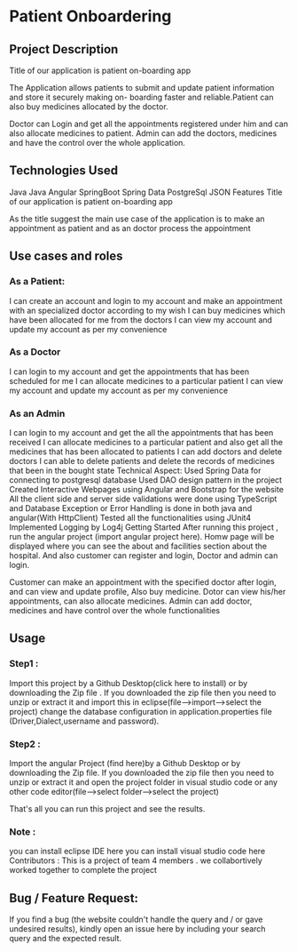 # Patient Onboardering 

## Project Description
Title of our application is patient on-boarding app

The Application allows patients to submit and update patient information and store it securely making on- boarding faster and reliable.Patient can also buy medicines allocated by the doctor.

Doctor can Login and get all the appointments registered under him and can also allocate medicines to patient. Admin can add the doctors, medicines and have the control over the whole application.

## Technologies Used
Java
Java
Angular
SpringBoot
Spring Data
PostgreSql
JSON
Features
Title of our application is patient on-boarding app

As the title suggest the main use case of the application is to make an appointment as patient and as an doctor process the appointment

## Use cases and roles
### As a Patient:
I can create an account and login to my account and make an appointment with an specialized doctor according to my wish
I can buy medicines which have been allocated for me from the doctors
I can view my account and update my account as per my convenience
### As a Doctor
I can login to my account and get the appointments that has been scheduled for me
I can allocate medicines to a particular patient
I can view my account and update my account as per my convenience
### As an Admin
I can login to my account and get the all the appointments that has been received
I can allocate medicines to a particular patient and also get all the medicines that has been allocated to patients
I can add doctors and delete doctors
I can able to delete patients and delete the records of medicines that been in the bought state
Technical Aspect:
Used Spring Data for connecting to postgresql database
Used DAO design pattern in the project
Created Interactive Webpages using Angular and Bootstrap for the website
All the client side and server side validations were done using TypeScript and Database
Exception or Error Handling is done in both java and angular(With HttpClient)
Tested all the functionalities using JUnit4
Implemented Logging by Log4j
Getting Started
After running this project , run the angular project (import angular project here). Homw page will be displayed where you can see the about and facilities section about the hospital. And also customer can register and login, Doctor and admin can login.

Customer can make an appointment with the specified doctor after login, and can view and update profile, Also buy medicine. Dotor can view his/her appointments, can also allocate medicines. Admin can add doctor, medicines and have control over the whole functionalities

## Usage
### Step1 :
Import this project by a Github Desktop(click here to install) or by downloading the Zip file . If you downloaded the zip file then you need to unzip or extract it and import this in eclipse(file-->import-->select the project) change the database configuration in application.properties file (Driver,Dialect,username and password).

### Step2 :
Import the angular Project (find here)by a Github Desktop or by downloading the Zip file. If you downloaded the zip file then you need to unzip or extract it and open the project folder in visual studio code or any other code editor(file-->select folder-->select the project)

That's all you can run this project and see the results.

### Note :
you can install eclipse IDE here
you can install visual studio code here
Contributors :
This is a project of team 4 members . we collabortively worked together to complete the project

## Bug / Feature Request:
If you find a bug (the website couldn't handle the query and / or gave undesired results), kindly open an issue here by including your search query and the expected result.
